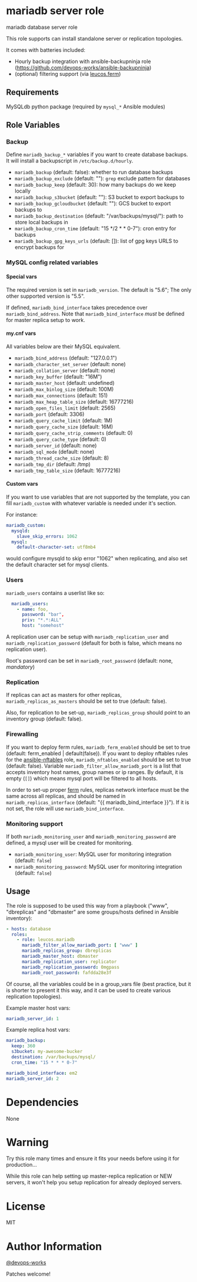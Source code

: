 # mariadb server role

mariadb database server role

This role supports can install standalone server or replication topologies.

It comes with batteries included:

- Hourly backup integration with ansible-backupninja role (https://github.com/devops-works/ansible-backupninja)
- (optional) filtering support (via [leucos.ferm](https://github.com/leucos/ansible-ferm))

## Requirements

MySQLdb python package (required by `mysql_*` Ansible modules)

## Role Variables

### Backup

Define `mariadb_backup_*` variables if you want to create database backups.
It will install a backupscript in `/etc/backup.d/hourly`.

- `mariadb_backup` (default: false): whether to run database backups
- `mariadb_backup_exclude` (default: ""): `grep` exclude pattern for databases
- `mariadb_backup_keep` (default: 30): how many backups do we keep locally
- `mariadb_backup_s3bucket` (default: ""): S3 bucket to export backups to
- `mariadb_backup_gcloudbucket` (default: ""): GCS bucket to export backups to
- `mariadb_backup_destination` (default: "/var/backups/mysql/"): path to store
  local backups in
- `mariadb_backup_cron_time` (default: "15 */2 * * 0-7"): cron entry for
  backups
- `mariadb_backup_gpg_keys_urls` (default: []): list of gpg keys URLS to
  encrypt backups for

### MySQL config related variables

#### Special vars

The required version is set in `mariadb_version`. The default is "5.6"; The only
other supported version is "5.5".

If defined, `mariadb_bind_interface` takes precedence over
`mariadb_bind_address`. Note that `mariadb_bind_interface` *must* be defined for
master replica setup to work.

#### my.cnf vars

All variables below are their MySQL equivalent.

- `mariadb_bind_address` (default: "127.0.0.1")
- `mariadb_character_set_server` (default: none)
- `mariadb_collation_server` (default: none)
- `mariadb_key_buffer` (default: "16M")
- `mariadb_master_host` (default: undefined)
- `mariadb_max_binlog_size` (default: 100M)
- `mariadb_max_connections` (default: 151)
- `mariadb_max_heap_table_size` (default: 16777216)
- `mariadb_open_files_limit` (default: 2565)
- `mariadb_port` (default: 3306)
- `mariadb_query_cache_limit` (default: 1M)
- `mariadb_query_cache_size` (default: 16M)
- `mariadb_query_cache_strip_comments` (default: 0)
- `mariadb_query_cache_type` (default: 0)
- `mariadb_server_id` (default: none)
- `mariadb_sql_mode` (default: none)
- `mariadb_thread_cache_size` (default: 8)
- `mariadb_tmp_dir` (default: /tmp)
- `mariadb_tmp_table_size` (default: 16777216)

#### Custom vars

If you want to use variables that are not supported by the template, you can
fill `mariadb_custom` with whatever variable is needed under it's section.

For instance:

```yaml
mariadb_custom:
  mysqld:
    slave_skip_errors: 1062
  mysql:
    default-character-set: utf8mb4
```

would configure mysqld to skip error "1062" when replicating, and also set the
default character set for mysql clients.

### Users

`mariadb_users` contains a userlist like so:

```yaml
  mariadb_users:
    - name: foo,
      password: "bar",
      priv: "*.*:ALL"
      host: "somehost"
```

A replication user can be setup with `mariadb_replication_user` and
`mariadb_replication_password` (default for both is false, which means no
replication user).

Root's password can be set in `mariadb_root_password` (default: none,
*mandatory*)

### Replication

If replicas can act as masters for other replicas, `mariadb_replicas_as_masters`
should be set to true (default: false). 

Also, for replication to be set-up, `mariadb_replicas_group` should point to an
inventory group (default: false).

### Firewalling

If you want to deploy ferm rules, `mariadb_ferm_enabled` should be set to true
(default: ferm_enabled | default(false)). If you want to deploy nftables rules for the [ansible-nftables](https://github.com/devops-works/ansible-nftables) role, `mariadb_nftables_enabled` should be set to true
(default: false). Variable
`mariadb_filter_allow_mariadb_port` is a list that accepts inventory host
names, group names or ip ranges. By default, it is empty (`[]`) which means mysql
port will be filtered to all hosts.

In order to set-up proper [ferm](https://galaxy.ansible.com/detail#/role/6120)
rules, replicas network interface must be the same across all replicas, and should
be named in `mariadb_replicas_interface` (default: "{{ mariadb_bind_interface
}}"). If it is not set, the role will use `mariadb_bind_interface`.

### Monitoring support

If both `mariadb_monitoring_user` and `mariadb_monitoring_password` are
defined, a mysql user will be created for monitoring.

- `mariadb_monitoring_user`: MySQL user for monitoring integration (default: `false`)
- `mariadb_monitoring_password`: MySQL user for monitoring integration (default: `false`)

Usage
-----

The role is supposed to be used this way from a playbook ("www", "dbreplicas"
and "dbmaster" are some groups/hosts defined in Ansible inventory):

```yaml
- hosts: database
  roles:
    - role: leucos.mariadb
      mariadb_filter_allow_mariadb_port: [ "www" ]
      mariadb_replicas_group: dbreplicas
      mariadb_master_host: dbmaster
      mariadb_replication_user: replicator
      mariadb_replication_password: 0mgpass
      mariadb_root_password: fafdda28e3f
```

Of course, all the variables could be in a group_vars file (best practice, but
it is shorter to present it this way, and it can be used to create various
replication topologies).

Example master host vars:

```yaml
mariadb_server_id: 1
```

Example replica host vars:

```yaml
mariadb_backup:
  keep: 360
  s3bucket: my-awesome-bucker
  destination: /var/backups/mysql/
  cron_time: "15 * * * 0-7"

mariadb_bind_interface: em2
mariadb_server_id: 2
```

# Dependencies

None

# Warning

Try this role many times and ensure it fits your needs before using it for
production...

While this role can help setting up master-replica replication or NEW servers,
it won't help you setup replication for already deployed servers.

# License

MIT

# Author Information

[@devops-works](https://github.com/devops-works)

Patches welcome!
